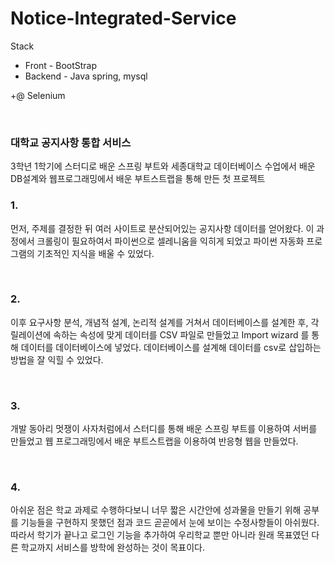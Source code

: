 # Notice-Integrated-Service
Stack
- Front - BootStrap
- Backend - Java spring, mysql

+@ Selenium 

<br>

### 대학교 공지사항 통합 서비스
3학년 1학기에 스터디로 배운 스프링 부트와 세종대학교 데이터베이스 수업에서 배운 DB설계와 웹프로그래밍에서 배운 부트스트랩을 통해 만든 첫 프로젝트


### 1.
먼저, 주제를 결정한 뒤 여러 사이트로 분산되어있는 공지사항 데이터를 얻어왔다. 이 과정에서 크롤링이 필요하여서 파이썬으로 셀레니움을 익히게 되었고 파이썬 자동화 프로그램의 기초적인 지식을 배울 수 있었다.

<br>

### 2.
이후 요구사항 분석, 개념적 설계, 논리적 설계를 거쳐서 데이터베이스를 설계한 후, 각 릴레이션에 속하는 속성에 맞게 데이터를 CSV 파일로 만들었고 Import wizard 를 통해 데이터를 데이터베이스에 넣었다. 데이터베이스를 설계해 데이터를 csv로 삽입하는 방법을 잘 익힐 수 있었다.

<br>

### 3.
개발 동아리 멋쟁이 사자처럼에서 스터디를 통해 배운 스프링 부트를 이용하여 서버를 만들었고 웹 프로그래밍에서 배운 부트스트랩을 이용하여 반응형 웹을 만들었다.

<br>

### 4.
아쉬운 점은 학교 과제로 수행하다보니 너무 짧은 시간안에 성과물을 만들기 위해 공부를 기능들을 구현하지 못했던 점과 코드 곧곧에서 눈에 보이는 수정사항들이 아쉬웠다.
따라서 학기가 끝나고 로그인 기능을 추가하여 우리학교 뿐만 아니라 원래 목표였던 다른 학교까지 서비스를 방학에 완성하는 것이 목표이다.



